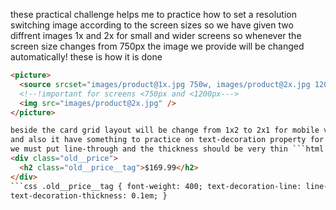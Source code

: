 these practical challenge helps me to practice how to set a resolution switching image according to the screen sizes
so we have given two diffrent images 1x and 2x for small and wider screens so whenever the screen size changes from 750px the image we provide will be changed automatically!
these is how it is done

````html
<picture>
  <source srcset="images/product@1x.jpg 750w, images/product@2x.jpg 1200w" />
  <!--!important for screens <750px and <1200px--->
  <img src="images/product@2x.jpg" />
</picture>

beside the card grid layout will be change from 1x2 to 2x1 for mobile versions !
and also it have something to practice on text-decoration property for price tag
we must put line-through and the thickness should be very thin ```html
<div class="old__price">
  <h2 class="old__price__tag">$169.99</h2>
</div>
```css .old__price__tag { font-weight: 400; text-decoration-line: line-through;
text-decoration-thickness: 0.1em; }
````
